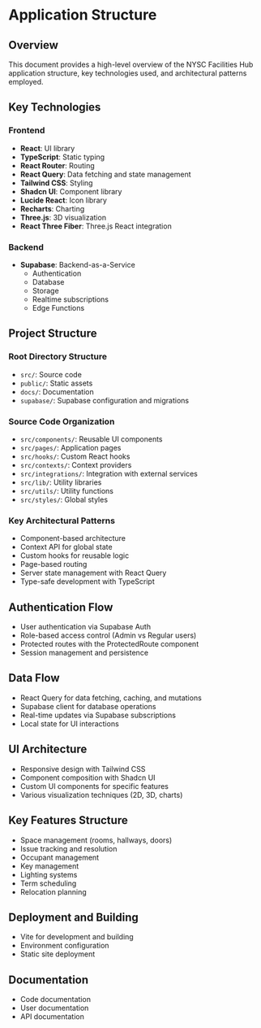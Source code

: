 
# Application Structure

## Overview
This document provides a high-level overview of the NYSC Facilities Hub application structure, key technologies used, and architectural patterns employed.

## Key Technologies

### Frontend
- **React**: UI library
- **TypeScript**: Static typing
- **React Router**: Routing
- **React Query**: Data fetching and state management
- **Tailwind CSS**: Styling
- **Shadcn UI**: Component library
- **Lucide React**: Icon library
- **Recharts**: Charting
- **Three.js**: 3D visualization
- **React Three Fiber**: Three.js React integration

### Backend
- **Supabase**: Backend-as-a-Service
  - Authentication
  - Database
  - Storage
  - Realtime subscriptions
  - Edge Functions

## Project Structure

### Root Directory Structure
- `src/`: Source code
- `public/`: Static assets
- `docs/`: Documentation
- `supabase/`: Supabase configuration and migrations

### Source Code Organization
- `src/components/`: Reusable UI components
- `src/pages/`: Application pages
- `src/hooks/`: Custom React hooks
- `src/contexts/`: Context providers
- `src/integrations/`: Integration with external services
- `src/lib/`: Utility libraries
- `src/utils/`: Utility functions
- `src/styles/`: Global styles

### Key Architectural Patterns
- Component-based architecture
- Context API for global state
- Custom hooks for reusable logic
- Page-based routing
- Server state management with React Query
- Type-safe development with TypeScript

## Authentication Flow
- User authentication via Supabase Auth
- Role-based access control (Admin vs Regular users)
- Protected routes with the ProtectedRoute component
- Session management and persistence

## Data Flow
- React Query for data fetching, caching, and mutations
- Supabase client for database operations
- Real-time updates via Supabase subscriptions
- Local state for UI interactions

## UI Architecture
- Responsive design with Tailwind CSS
- Component composition with Shadcn UI
- Custom UI components for specific features
- Various visualization techniques (2D, 3D, charts)

## Key Features Structure
- Space management (rooms, hallways, doors)
- Issue tracking and resolution
- Occupant management
- Key management
- Lighting systems
- Term scheduling
- Relocation planning

## Deployment and Building
- Vite for development and building
- Environment configuration
- Static site deployment

## Documentation
- Code documentation
- User documentation
- API documentation
